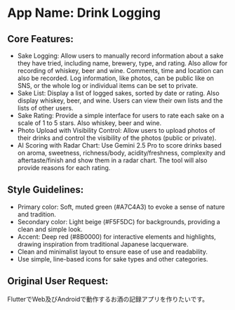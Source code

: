 # **App Name**: Drink Logging

## Core Features:

- Sake Logging: Allow users to manually record information about a sake they have tried, including name, brewery, type, and rating. Also allow for recording of whiskey, beer and wine. Comments, time and location can also be recorded. Log information, like photos, can be public like on SNS, or the whole log or individual items can be set to private.
- Sake List: Display a list of logged sakes, sorted by date or rating. Also display whiskey, beer, and wine. Users can view their own lists and the lists of other users.
- Sake Rating: Provide a simple interface for users to rate each sake on a scale of 1 to 5 stars. Also whiskey, beer and wine.
- Photo Upload with Visibility Control: Allow users to upload photos of their drinks and control the visibility of the photos (public or private).
- AI Scoring with Radar Chart: Use Gemini 2.5 Pro to score drinks based on aroma, sweetness, richness/body, acidity/freshness, complexity and aftertaste/finish and show them in a radar chart. The tool will also provide reasons for each rating.

## Style Guidelines:

- Primary color: Soft, muted green (#A7C4A3) to evoke a sense of nature and tradition.
- Secondary color: Light beige (#F5F5DC) for backgrounds, providing a clean and simple look.
- Accent: Deep red (#8B0000) for interactive elements and highlights, drawing inspiration from traditional Japanese lacquerware.
- Clean and minimalist layout to ensure ease of use and readability.
- Use simple, line-based icons for sake types and other categories.

## Original User Request:
FlutterでWeb及びAndroidで動作するお酒の記録アプリを作りたいです。
  